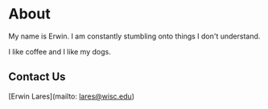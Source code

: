 # About 

My name is Erwin. I am constantly stumbling onto things I don't understand.

I like coffee and I like my dogs.

## Contact Us

[Erwin Lares](mailto: lares@wisc.edu) 
